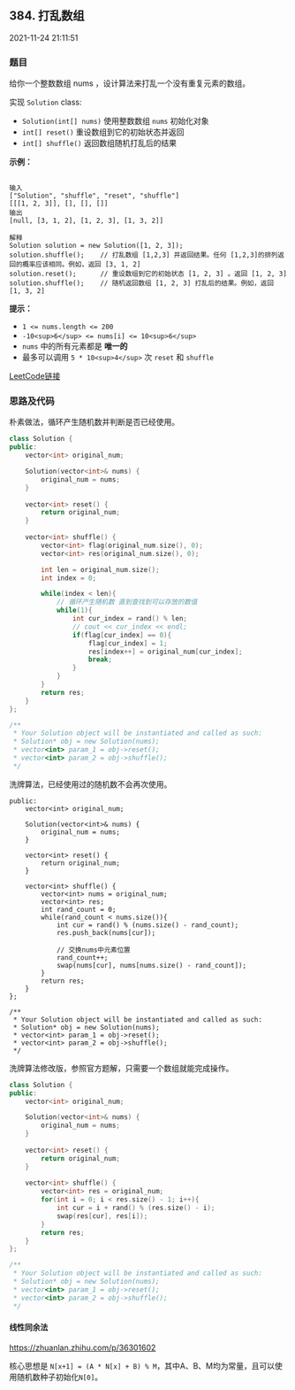 ## 384. 打乱数组

2021-11-24 21:11:51

### 题目

给你一个整数数组 nums ，设计算法来打乱一个没有重复元素的数组。

实现 ``Solution`` class:


- ``Solution(int[] nums)`` 使用整数数组 ``nums`` 初始化对象
- ``int[] reset()`` 重设数组到它的初始状态并返回
- ``int[] shuffle()`` 返回数组随机打乱后的结果


 

**示例：**

```

输入
["Solution", "shuffle", "reset", "shuffle"]
[[[1, 2, 3]], [], [], []]
输出
[null, [3, 1, 2], [1, 2, 3], [1, 3, 2]]

解释
Solution solution = new Solution([1, 2, 3]);
solution.shuffle();    // 打乱数组 [1,2,3] 并返回结果。任何 [1,2,3]的排列返回的概率应该相同。例如，返回 [3, 1, 2]
solution.reset();      // 重设数组到它的初始状态 [1, 2, 3] 。返回 [1, 2, 3]
solution.shuffle();    // 随机返回数组 [1, 2, 3] 打乱后的结果。例如，返回 [1, 3, 2]
```

 

**提示：**


- ``1 <= nums.length <= 200``
- ``-10<sup>6</sup> <= nums[i] <= 10<sup>6</sup>``
- ``nums`` 中的所有元素都是 **唯一的**
- 最多可以调用 ``5 * 10<sup>4</sup>`` 次 ``reset`` 和 ``shuffle``



[LeetCode链接](https://leetcode-cn.com/problems/shuffle-an-array/)

### 思路及代码

朴素做法，循环产生随机数并判断是否已经使用。

```cpp
class Solution {
public:
    vector<int> original_num;

    Solution(vector<int>& nums) {
        original_num = nums;
    }
    
    vector<int> reset() {
        return original_num;
    }
    
    vector<int> shuffle() {
        vector<int> flag(original_num.size(), 0);
        vector<int> res(original_num.size(), 0);

        int len = original_num.size();
        int index = 0;

        while(index < len){
            // 循环产生随机数 直到查找到可以存放的数值
            while(1){
                int cur_index = rand() % len;
                // cout << cur_index << endl;
                if(flag[cur_index] == 0){
                    flag[cur_index] = 1;
                    res[index++] = original_num[cur_index];
                    break;
                }
            }
        } 
        return res;
    }
};

/**
 * Your Solution object will be instantiated and called as such:
 * Solution* obj = new Solution(nums);
 * vector<int> param_1 = obj->reset();
 * vector<int> param_2 = obj->shuffle();
 */
```

洗牌算法，已经使用过的随机数不会再次使用。

```class Solution {
public:
    vector<int> original_num;

    Solution(vector<int>& nums) {
        original_num = nums;
    }
    
    vector<int> reset() {
        return original_num;
    }
    
    vector<int> shuffle() {
        vector<int> nums = original_num;
        vector<int> res;
        int rand_count = 0;
        while(rand_count < nums.size()){
            int cur = rand() % (nums.size() - rand_count);
            res.push_back(nums[cur]);

            // 交换nums中元素位置
            rand_count++;
            swap(nums[cur], nums[nums.size() - rand_count]);
        }
        return res;
    }
};

/**
 * Your Solution object will be instantiated and called as such:
 * Solution* obj = new Solution(nums);
 * vector<int> param_1 = obj->reset();
 * vector<int> param_2 = obj->shuffle();
 */
 ```

洗牌算法修改版，参照官方题解，只需要一个数组就能完成操作。

```cpp
class Solution {
public:
    vector<int> original_num;

    Solution(vector<int>& nums) {
        original_num = nums;
    }
    
    vector<int> reset() {
        return original_num;
    }
    
    vector<int> shuffle() {
        vector<int> res = original_num;
        for(int i = 0; i < res.size() - 1; i++){
            int cur = i + rand() % (res.size() - i);
            swap(res[cur], res[i]);
        }
        return res;
    }
};

/**
 * Your Solution object will be instantiated and called as such:
 * Solution* obj = new Solution(nums);
 * vector<int> param_1 = obj->reset();
 * vector<int> param_2 = obj->shuffle();
 */
```


#### 线性同余法

https://zhuanlan.zhihu.com/p/36301602

核心思想是 ``N[x+1] = (A * N[x] + B) % M``，其中A、B、M均为常量，且可以使用随机数种子初始化``N[0]``。